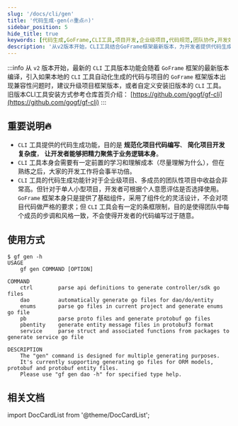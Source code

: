 ```yaml
---
slug: '/docs/cli/gen'
title: '代码生成-gen(🔥重点🔥)'
sidebar_position: 5
hide_title: true
keywords: [代码生成,GoFrame,CLI工具,项目开发,企业级项目,代码规范,团队协作,开发效率,ORM模型,protobuf文件]
description: '从v2版本开始，CLI工具结合GoFrame框架最新版本，为开发者提供代码生成功能，以规范化项目代码编写和简化开发复杂度。特别在企业级和团队项目中，CLI工具能明显提升开发效率，使得开发者专注于业务逻辑。'
---
```

:::info
从 `v2` 版本开始，最新的 `CLI` 工具版本功能会随着 `GoFrame` 框架的最新版本编译，引入如果本地的 `CLI` 工具自动化生成的代码与项目的 `GoFrame` 框架版本出现兼容性问题时，建议升级项目框架版本，或者自定义安装旧版本的 `CLI` 工具。旧版本CLI工具安装方式参考仓库首页介绍： [https://github.com/gogf/gf-cli](https://github.com/gogf/gf-cli)
:::
## 重要说明🔥

- `CLI` 工具提供的代码生成功能，目的是 **规范化项目代码编写**、 **简化项目开发复杂度**， **让开发者能够把精力聚焦于业务逻辑本身**。
- `CLI` 工具本身会需要有一定前置的学习和理解成本（尽量理解为什么），但在熟练之后，大家的开发工作将会事半功倍。
- `CLI` 工具的代码生成功能针对于企业级项目、多成员的团队性项目中收益会非常高。但针对于单人小型项目，开发者可根据个人意愿评估是否选择使用。 `GoFrame` 框架本身只是提供了基础组件，采用了组件化的灵活设计，不会对项目代码做严格的要求；但 `CLI` 工具会有一定的条框限制，目的是使得团队中每个成员的步调和风格一致，不会使得开发者的代码编写过于随意。

## 使用方式

```text
$ gf gen -h
USAGE
    gf gen COMMAND [OPTION]

COMMAND
    ctrl        parse api definitions to generate controller/sdk go files
    dao         automatically generate go files for dao/do/entity
    enums       parse go files in current project and generate enums go file
    pb          parse proto files and generate protobuf go files
    pbentity    generate entity message files in protobuf3 format
    service     parse struct and associated functions from packages to generate service go file

DESCRIPTION
    The "gen" command is designed for multiple generating purposes.
    It's currently supporting generating go files for ORM models, protobuf and protobuf entity files.
    Please use "gf gen dao -h" for specified type help.
```

## 相关文档

import DocCardList from '@theme/DocCardList';

<DocCardList />